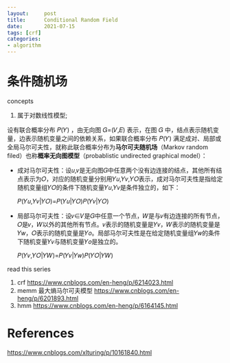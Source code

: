 ```yaml
---
layout:     post
title:      Conditional Random Field
date:       2021-07-15
tags: [crf]
categories: 
- algorithm
---
```


# 条件随机场
concepts
1. 属于对数线性模型; 

设有联合概率分布 𝑃(𝑌) ，由无向图 𝐺=(𝑉,𝐸) 表示，在图 𝐺 中，结点表示随机变量，边表示随机变量之间的依赖关系，如果联合概率分布 𝑃(𝑌) 满足成对、局部或全局马尔可夫性，就称此联合概率分布为**马尔可夫随机场**（Markov random filed）也称**概率无向图模型**（probablistic undirected graphical model）：

- 成对马尔可夫性：设𝑢,𝑣是无向图𝐺中任意两个没有边连接的结点，其他所有结点表示为𝑂，对应的随机变量分别用𝑌𝑢,𝑌𝑣,𝑌𝑂表示，成对马尔可夫性是指给定随机变量组𝑌𝑂的条件下随机变量𝑌𝑢,𝑌𝑣是条件独立的，如下：

    𝑃(𝑌𝑢,𝑌𝑣|𝑌𝑂)=𝑃(𝑌𝑢|𝑌𝑂)𝑃(𝑌𝑣|𝑌𝑂)
- 局部马尔可夫性：设𝑣∈𝑉是𝐺中任意一个节点，𝑊是与𝑣有边连接的所有节点，𝑂是𝑣，𝑊以外的其他所有节点。𝑣表示的随机变量是𝑌𝑣，𝑊表示的随机变量是𝑌𝑤，𝑂表示的随机变量是𝑌𝑜。局部马尔可夫性是在给定随机变量组𝑌𝑤的条件下随机变量𝑌𝑣与随机变量𝑌𝑜是独立的。

    𝑃(𝑌𝑣,𝑌𝑂|𝑌𝑊)=𝑃(𝑌𝑣|𝑌𝑤)𝑃(𝑌𝑂|𝑌𝑊)



read this series
1. crf https://www.cnblogs.com/en-heng/p/6214023.html
2. memm 最大熵马尔可夫模型 https://www.cnblogs.com/en-heng/p/6201893.html
3. hmm https://www.cnblogs.com/en-heng/p/6164145.html

# References
https://www.cnblogs.com/xlturing/p/10161840.html    